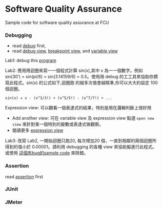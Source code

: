 Software Quality Assurance
===

Sample code for software quality assurance at FCU


### Debugging 
- read [debug](/debug/Debug.md) first,
- read [debug view](http://help.eclipse.org/indigo/index.jsp?topic=%2Forg.eclipse.jdt.doc.user%2Freference%2Fviews%2Fdebug%2Fref-debug_view.htm), [breakpoint view](http://help.eclipse.org/indigo/index.jsp?topic=%2Forg.eclipse.jdt.doc.user%2Freference%2Fviews%2Fdebug%2Fref-debug_view.htm), and [variable view](http://help.eclipse.org/indigo/index.jsp?topic=%2Forg.eclipse.jdt.doc.user%2Freference%2Fviews%2Fdebug%2Fref-debug_view.htm) 

Lab1: debug this [program](/src/debug/BubbleSort.java)

Lab2: 應⽤用迴圈來寫⼀一個程式計算 sin(x),其中 x 為⼀一個數字。例如 sin(30’) = sin(pi/6) = sin(3.14159/6) = 0.5。使⽤用 debug 的⼯工具來協助你撰寫此程式。sin(x) 的公式如下,迴圈跑 的越多次值會越精準,你可以⼤大約設定 100 個迴圈。

```
sin(x) = x - (x^3/3!) + (x^5/5!) - (x^7/7!) + ...
```

Expression view: 可以觀看一個表達式的結果，特別是用在邏輯判斷上很好用
- Add another view: 可在 variable view 及 expression view 點選 `open new view` 來針對某一個特別的變數或表達式做觀察。
- 閱讀更多 [expression view](http://help.eclipse.org/indigo/index.jsp?topic=%2Forg.eclipse.jdt.doc.user%2Freference%2Fviews%2Fdebug%2Fref-debug_view.htm)

Lab3: 改寫 Lab2, 一開始迴圈只跑20, 每次增加20 個，一直到相鄰的兩個迴圈所得到的值小於 0.00001。請利用 debugging 的各種 view 來協助擬進行此程式。或使用 [這個有bug的sample code](/src/debug/Sin.java) 來除錯。


### Assertion
read [assertion](/debug/Assertion.md) first

### JUnit

### JMeter
